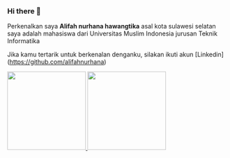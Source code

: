 ### Hi there 👋

Perkenalkan saya  **Alifah nurhana hawangtika** asal kota sulawesi selatan
saya adalah mahasiswa dari Universitas Muslim Indonesia jurusan Teknik Informatika

Jika kamu tertarik untuk berkenalan denganku, silakan ikuti akun [Linkedin] (https://github.com/alifahnurhana)


<p align="left">
<a href="https://github.com/alifahnurhana">
  <img height="180em" src="https://github-readme-stats-eight-theta.vercel.app/api?username=gilangadhan&show_icons=true&theme=algolia&include_all_commits=true&count_private=true"/>
  <img height="180em" src="https://github-readme-stats-eight-theta.vercel.app/api/top-langs/?username=alifahnurhana&layout=compact&langs_count=8&theme=algolia"/>
</a>
</p>

